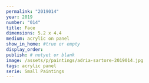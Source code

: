 ```yaml
---
permalink: "2019014"
year: 2019
number: "014"
title: Face
dimensions: 5.2 x 4.4
medium: acrylic on panel
show_in_home: #true or empty
display_order:
publish: # notyet or blank
image: /assets/p/paintings/adria-sartore-2019014.jpg
tags: acrylic panel
serie: Small Paintings
---
```

